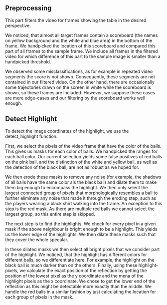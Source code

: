 
## Preprocessing

This part filters the video for frames showing the table in the desired perspective.

We noticed, that almost all target frames contain a scoreboard (the names on yellow background and the white and blue area) in the bottom of the frame. We handpicked the location of this scoreboard and compared this part of all frames to the sample frame. We include all frames in the filtered video for which difference of this part to the sample image is smaller than a handpicked threshold.

We observed some misclassifications, as for example in repeated video segments the score is not shown. Consequently, these segments are not contained in our filtered video. On the other hand, there are occasionally some trajectories drawn on the screen in white while the scoreboard is shown, so these frames are included. However, we suppose these cases are mere edge-cases and our filtering by the scoreboard works well enough. 



## Detect Highlight

To detect the image coordinates of the highlight, we use the detect_highlight function.

First, we select the pixels of the video frame that have the color of the balls. This gives us masks for each color of balls. We handpicked the ranges for each ball color. 
Our current selection yields some false positives of red balls on the pink ball, and the distinction of the white and yellow ball, as well as the detection of the black ball, are not as robust as we hoped for.

We then erode these masks to remove any noise (for example, the shadows of all balls have the same color als the black ball) and dilate them to make them big enough to encompass the highlight. We then only select the largest connected group of pixels that morphologically resembles a ball to further eliminate any noise that made it through the eroding step, such as the players wearing a black shirt walking into the frame. An exception to this step is the red mask. As there are multiple red balls we cannot select the largest group, so this entire step is skipped.

The next step is to find the highlights. We check for every pixel in a given mask if the above neighbour is bright enough to be a highlight. This yields us the lower edge of the highlights. We then dilate these masks such that they cover the whole specular. 

In these dilated masks we then select all bright pixels that we consider part of the highlight. We noticed, that the highlight has different colors for different balls, so we differentiate here. For example, the highlight on the black ball is much darker than on the others. 
Finally, using these highlight-pixels, we calculate the exact position of the reflection by getting the position of the lowest pixel as the y coordinate and the mena of the highlight pixels as the x coordinate. We chose to get the lower end of the reflection as this might be detectable more exactly than the middle. We handle the red balls in a similar fashion by just calculating the location for each group of pixels in the mask.